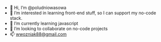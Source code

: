 - 👋 Hi, I’m @poludniowasowa
- 👀 I’m interested in learning front-end stuff, so I can support my no-code stack.
- 🌱 I’m currently learning javascript
- 💞️ I’m looking to collaborate on no-code projects
- 📫 wwozniak88@gmail.com

<!---
poludniowasowa/poludniowasowa is a ✨ special ✨ repository because its `README.md` (this file) appears on your GitHub profile.
You can click the Preview link to take a look at your changes.
--->
